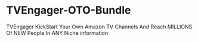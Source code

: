 # TVEngager-OTO-Bundle
TVEngager KickStart Your Own Amazon TV Channels And Reach MILLIONS Of NEW People In ANY Niche information
